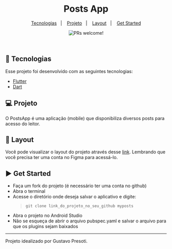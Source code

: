 <h1 align="center">
    Posts App
</h1>

<p align="center">
  <a href="#-tecnologias">Tecnologias</a>&nbsp;&nbsp;&nbsp;|&nbsp;&nbsp;&nbsp;
  <a href="#-projeto">Projeto</a>&nbsp;&nbsp;&nbsp;|&nbsp;&nbsp;&nbsp;
  <a href="#-layout">Layout</a>&nbsp;&nbsp;&nbsp;|&nbsp;&nbsp;&nbsp;
  <a href="#-get-started">Get Started</a>
</p>

<p align="center">
 <img src="https://img.shields.io/static/v1?label=PRs&message=welcome&color=15C3D6&labelColor=000000" alt="PRs welcome!" />
</p>

<br>

## 🚀 Tecnologias

Esse projeto foi desenvolvido com as seguintes tecnologias:

- [Flutter](https://flutter.dev/)
- [Dart](https://dart.dev/)

## 💻 Projeto

O <span>PostsApp</span> é uma aplicação (mobile) que disponibiliza diversos posts para acesso do leitor.

## 🔖 Layout

Você pode visualizar o layout do projeto através desse [link](https://www.figma.com/file/zGHU4KQBHjYcqzRWJzm33f/PostsApp?node-id=0%3A1). Lembrando que você precisa ter uma conta no Figma para acessá-lo.

## ▶️ Get Started

- Faça um fork do projeto (é necessário ter uma conta no github)
- Abra o terminal
- Acesse o diretório onde deseja salvar o aplicativo e digite:
  > `git clone link_do_projeto_no_seu_github myposts`
- Abra o projeto no Android Studio
- Não se esqueça de abrir o arquivo pubspec.yaml e salvar o arquivo para que os plugins sejam baixados

---

Projeto idealizado por Gustavo Presoti.
